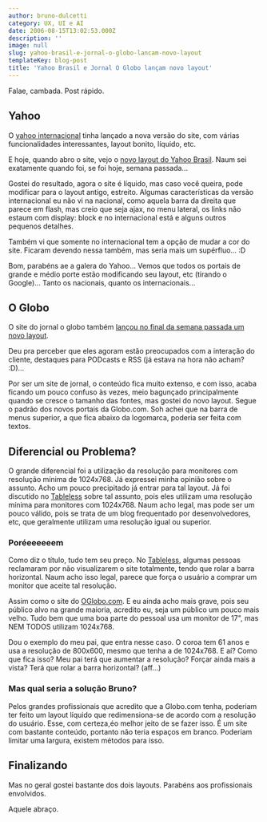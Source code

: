 ```yaml
---
author: bruno-dulcetti
category: UX, UI e AI
date: 2006-08-15T13:02:53.000Z
description: ''
image: null
slug: yahoo-brasil-e-jornal-o-globo-lancam-novo-layout
templateKey: blog-post
title: 'Yahoo Brasil e Jornal O Globo lançam novo layout'
---
```


Falae, cambada. Post rápido.

## Yahoo

O <a href="http://www.yahoo.com">yahoo internacional</a> tinha lançado a nova versão do site, com várias funcionalidades interessantes, layout bonito, líquido, etc.

E hoje, quando abro o site, vejo o <a href="http://br.yahoo.com/br_index.php">novo layout do Yahoo Brasil</a>. Naum sei exatamente quando foi, se foi hoje, semana passada...

Gostei do resultado, agora o site é líquido, mas caso você queira, pode modificar para o layout antigo, estreito. Algumas características da versão internacional eu não vi na nacional, como aquela barra da direita que parece em flash, mas creio que seja ajax, no menu lateral, os links não estaum com display: block e no internacional está e alguns outros pequenos detalhes.

Também vi que somente no internacional tem a opção de mudar a cor do site. Ficaram devendo nessa também, mas seria mais um supérfluo... :D

Bom, parabéns ae a galera do Yahoo... Vemos que todos os portais de grande e médio porte estão modificando seu layout, etc (tirando o Google)... Tanto os nacionais, quanto os internacionais...

## O Globo

O site do jornal o globo também <a href="http://oglobo.globo.com/">lançou no final da semana passada um novo layout</a>.

Deu pra perceber que eles agoram estão preocupados com a interação do cliente, destaques para PODcasts e RSS (já estava na hora não acham? :D)...

Por ser um site de jornal, o conteúdo fica muito extenso, e com isso, acaba ficando um pouco confuso às vezes, meio bagunçado principalmente quando se cresce o tamanho das fontes, mas gostei do novo layout. Segue o padrão dos novos portais da Globo.com. Soh achei que na barra de menus superior, a que fica abaixo da logomarca, poderia ser feita com textos.

## Diferencial ou Problema?

O grande diferencial foi a utilização da resolução para monitores com resolução mínima de 1024x768. Já expressei minha opinião sobre o assunto. Acho um pouco precipitado já entrar para tal layout. Já foi discutido no <a href="http://www.tableless.com.br">Tableless</a> sobre tal assunto, pois eles utilizam uma resolução mínima para monitores com 1024x768. Naum acho legal, mas pode ser um pouco válido, pois se trata de um blog frequentado por desenvolvedores, etc, que geralmente utilizam uma resolução igual ou superior.

### Poréeeeeeem

Como diz o título, tudo tem seu preço. No <a href="http://www.tableless.com.br">Tableless</a>, algumas pessoas reclamaram por não visualizarem o site totalmente, tendo que rolar a barra horizontal. Naum acho isso legal, parece que força o usuário a comprar um monitor que aceite tal resolução.

Assim como o site do <a href="http://oglobo.globo.com/">OGlobo.com</a>. E eu ainda acho mais grave, pois seu público alvo na grande maioria, acredito eu, seja um público um pouco mais velho. Tudo bem que uma boa parte do pessoal usa um monitor de 17", mas NEM TODOS utilizam 1024x768.

Dou o exemplo do meu pai, que entra nesse caso. O coroa tem 61 anos e usa a resolução de 800x600, mesmo que tenha a de 1024x768. E aí? Como que fica isso? Meu pai terá que aumentar a resolução? Forçar ainda mais a vista? Terá que rolar a barra horizontal? (aff...)

### Mas qual seria a solução Bruno?

Pelos grandes profissionais que acredito que a Globo.com tenha, poderiam ter feito um layout líquido que redimensiona-se de acordo com a resolução do usuário. Esse, com certeza,éo melhor jeito de se fazer isso. É um site com bastante conteúdo, portanto não teria espaços em branco. Poderiam limitar uma largura, existem métodos para isso.

## Finalizando

Mas no geral gostei bastante dos dois layouts. Parabéns aos profissionais envolvidos.

Aquele abraço.
